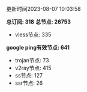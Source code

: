 更新时间2023-08-07 10:03:58

**总订阅: 318**
**总节点: 26753**
- vless节点: 335

**google ping有效节点: 641**
- trojan节点: 73
- v2ray节点: 415
- ss节点: 127
- ssr节点: 26
